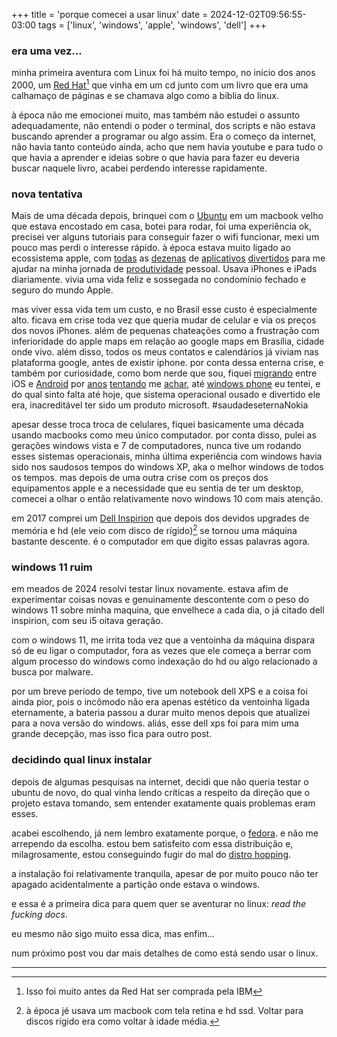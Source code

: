 +++
title = 'porque comecei a usar linux'
date = 2024-12-02T09:56:55-03:00
tags = ['linux', 'windows', 'apple', 'windows', 'dell']
+++


### era uma vez...

minha primeira aventura com Linux foi há muito tempo, no inicio dos anos 2000, um [Red Hat](https://www.redhat.com/pt-br)[^1] que vinha em um cd junto com um livro que era uma calhamaço de páginas e se chamava algo como a bíblia do linux.

à época não me emocionei muito, mas também não estudei o assunto adequadamente, não entendi o poder o terminal, dos scripts e não estava buscando aprender a programar ou algo assim. Era o começo da internet, não havia tanto conteúdo ainda, acho que nem havia youtube e para tudo o que havia a aprender e ideias sobre o que havia para fazer eu deveria buscar naquele livro, acabei perdendo interesse rapidamente.

### nova tentativa
Mais de uma década depois, brinquei com o [Ubuntu](https://ubuntu.com/) em um macbook velho que estava encostado em casa, botei para rodar, foi uma experiência ok, precisei ver alguns tutoriais para conseguir fazer o wifi funcionar, mexi um pouco mas perdi o interesse rápido. à época estava muito ligado ao ecossistema apple, com [todas](https://www.omnigroup.com/) as [dezenas](https://www.dueapp.com/) de [aplicativos](https://www.devontechnologies.com/apps/devonthink) [divertidos](https://www.pcalc.com/) para me ajudar na minha jornada de [produtividade](https://getdrafts.com/) pessoal. Usava iPhones e iPads diariamente. vivia uma vida feliz e sossegada no condomínio fechado e seguro do mundo Apple.

mas viver essa vida tem um custo, e no Brasil esse custo é especialmente alto. ficava em crise toda vez que queria mudar de celular e via os preços dos novos iPhones. além de pequenas chateações como a frustração com inferioridade do apple maps em relação ao google maps em Brasília, cidade onde vivo. além disso, todos os meus contatos e calendários já viviam nas plataforma google, antes de existir iphone. por conta dessa enterna crise, e também por curiosidade, como bom nerde que sou, fiquei [migrando](https://pt.wikipedia.org/wiki/IPhone_4) entre iOS e [Android](https://pt.wikipedia.org/wiki/Nexus_4) por [anos](https://pt.wikipedia.org/wiki/IPhone_5s) [tentando](https://www.gsmarena.com/samsung_galaxy_s10-9536.php) me [achar](https://www.gsmarena.com/apple_iphone_13-11103.php), até [windows phone](https://pt.wikipedia.org/wiki/Nokia_Lumia_830) eu tentei, e do qual sinto falta até hoje, que sistema operacional ousado e divertido ele era, inacreditável ter sido um produto microsoft. #saudadeseternaNokia

apesar desse troca troca de celulares, fiquei basicamente uma década usando macbooks como meu único computador. por conta disso, pulei as gerações windows vista e 7 de computadores, nunca tive um rodando esses sistemas operacionais, minha última experiência com windows havia sido nos saudosos tempos do windows XP, aka o melhor windows de todos os tempos. mas depois de uma outra crise com os preços dos equipamentos apple e a necessidade que eu sentia de ter um desktop, comecei a olhar o então relativamente novo windows 10 com mais atenção. 

em 2017 comprei um [Dell Inspirion](https://www.dell.com/support/manuals/pt-br/inspiron-3470-desktop/inspiron_3470_setupandspecs/modelo-do-computador) que depois dos devidos upgrades de memória e hd (ele veio com disco de rígido)[^2] se tornou uma máquina bastante descente. é o computador em que digito essas palavras agora.

### windows 11 ruim
em meados de 2024 resolvi testar linux novamente. estava afim de experimentar coisas novas e genuinamente descontente com o peso do windows 11 sobre minha maquina, que envelhece a cada dia, o já citado dell inspirion, com seu i5 oitava geração.

com o windows 11, me irrita toda vez que a ventoinha da máquina dispara só de eu ligar o computador, fora as vezes que ele começa a berrar com algum processo do windows como indexação do hd ou algo relacionado a busca por malware.

por um breve período de tempo, tive um notebook dell XPS e a coisa foi ainda pior, pois o incômodo não era apenas estético da ventoinha ligada eternamente, a bateria passou a durar muito menos depois que atualizei para a nova versão do windows. aliás, esse dell xps foi para mim uma grande decepção, mas isso fica para outro post.

### decidindo qual linux instalar
depois de algumas pesquisas na internet, decidi que não queria testar o ubuntu de novo, do qual vinha lendo críticas a respeito da direção que o projeto estava tomando, sem entender exatamente quais problemas eram esses.

acabei escolhendo, já nem lembro exatamente porque, o [fedora](https://fedoraproject.org/workstation/). e não me arrependo da escolha. estou bem satisfeito com essa distribuição e, milagrosamente, estou conseguindo fugir do mal do [distro hopping](https://www.google.com/search?q=distro+hopping).

a instalação foi relativamente tranquila, apesar de por muito pouco não ter apagado acidentalmente a partição onde estava o windows.

e essa é a primeira dica para quem quer se aventurar no linux: *read the fucking docs*.

eu mesmo não sigo muito essa dica, mas enfim...

num próximo post vou dar mais detalhes de como está sendo usar o linux.



---


[^1]: Isso foi muito antes da Red Hat ser comprada pela IBM

[^2]: à época jé usava um macbook com tela retina e hd ssd. Voltar para discos rígido era como voltar à idade média.
